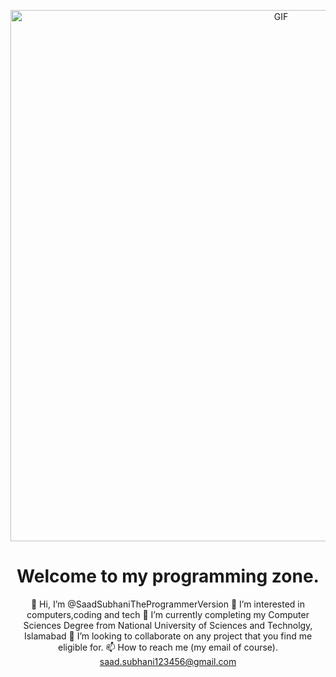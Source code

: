 <!-- ![GIF](https://miro.medium.com/v2/resize:fit:1400/1*1ojV4epPGRxhZE26dVI4pQ.gif) -->
 
<p align="center">
  <img src="https://miro.medium.com/v2/resize:fit:1400/1*1ojV4epPGRxhZE26dVI4pQ.gif" alt="GIF" width="850px" height="auto"/>
</p>

<div align="center">
<h1>Welcome to my programming zone.</h1>


👋 Hi, I’m @SaadSubhaniTheProgrammerVersion
👀 I’m interested in computers,coding and tech
🌱 I’m currently completing my Computer Sciences Degree from National University of Sciences and Technolgy, Islamabad
💞️ I’m looking to collaborate on any project that you find me eligible for.
📫 How to reach me (my email of course).
saad.subhani123456@gmail.com
 
 </div>





<!---
SaadSubhaniTheProgrammerVersion/SaadSubhaniTheProgrammerVersion is a ✨ special ✨ repository because its `README.md` (this file) appears on your GitHub profile.
You can click the Preview link to take a look at your changes.
--->
